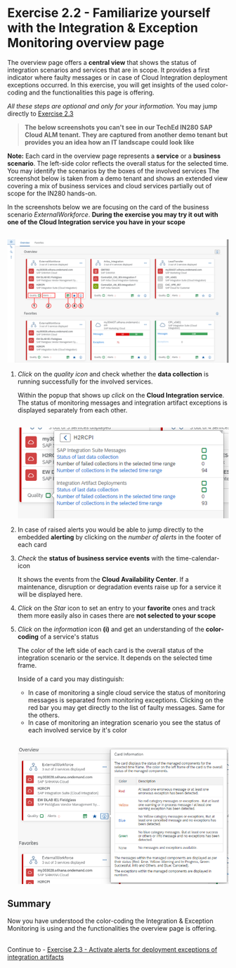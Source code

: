 # Exercise 2.2 - Familiarize yourself with the Integration & Exception Monitoring overview page

The overview page offers a **central view** that shows the status of integration scenarios and services that are in scope. It provides a first indicator where faulty messages or in case of Cloud Integration deployment exceptions occurred. In this exercise, you will get insights of the used color-coding and the functionalities this page is offering. 

*All these steps are optional and only for your information.* You may jump directly to [Exercise 2.3](/exercises/ex2/ex23/)

>
> **The below screenshots you can't see in our TechEd IN280 SAP Cloud ALM tenant. They are captured from another demo tenant but provides you an idea how an IT landscape could look like**
>

**Note:** Each card in the overview page represents a **service** or a **business scenario**. The left-side color reflects the overall status for the selected time.
You may identify the scenarios by the boxes of the involved services
The screenshot below is taken from a demo tenant and shows an extended view covering a mix of business services and cloud services partially out of scope for the IN280 hands-on. <br>

In the screenshots below we are focusing on the card of the business scenario *ExternalWorkforce*. **During the exercise you may try it out with one of the Cloud Integration service you have in your scope**

<br>![](/exercises/ex2/images/IMOverviewpageDetails.png)

1. *Click* on the *quality icon* and check whether the **data collection** is running successfully for the involved services.

    Within the popup that shows up *click* on the **Cloud Integration service**. The status of monitoring messages and integration artifact exceptions is displayed separately from each other.

    <br>![](/exercises/ex2/images/IMDataQuality.png)

2. In case of raised alerts you would be able to jump directly to the embedded **alerting** by clicking on the *number of alerts* in the footer of each card

3. *Check* the **status of business service events** with the time-calendar-icon

    It shows the events from the **Cloud Availability Center**. If a maintenance, disruption or degradation events raise up for a service it will be displayed here.

4. *Click* on the *Star* icon to set an entry to your **favorite** ones and track them more easily also in cases there are **not selected to your scope**

5. *Click* on the *information* icon **(i)** and get an understanding of the **color-coding** of a service's status
    
    The color of the left side of each card is the overall status of the integration scenario or the service. It depends on the selected time frame.

    Inside of a card you may distinguish:
    - In case of monitoring a single cloud service the status of monitoring messages is separated from monitoring exceptions. Clicking on the red bar you may get directly to the list of faulty messages. Same for the others. 
    - In case of monitoring an integration scenario you see the status of each involved service by it's color

    <br>![](/exercises/ex2/images/IMOverviewInfoButton.png)

       
## Summary

Now you have understood the color-coding the Integration & Exception Monitoring is using and the functionalities the overview page is offering.

<br>Continue to - [Exercise 2.3 - Activate alerts for deployment exceptions of integration artifacts](/exercises/ex2/ex23/)



